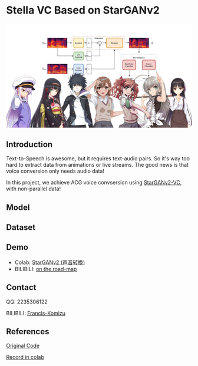 # Stella VC Based on StarGANv2

![stargan](Assets/cover.png)

## Introduction

Text-to-Speech is awesome, but it requires text-audio pairs. So it's way too hard to extract data from animations or live streams. The good news is that voice conversion only needs audio data! 

In this project, we achieve ACG voice convsersion using [StarGANv2-VC](https://arxiv.org/abs/2107.10394), with non-parallel data!


## Model



## Dataset



## Demo
- Colab: [StarGANv2 (声音转换)](https://colab.research.google.com/drive/1Xpn9yKBuJD59llXNJOrdUpFuiQNkwDqo?usp=sharing)
- BILIBILI: [on the road-map]()

## Contact

QQ: 2235306122

BILIBILI: [Francis-Komizu](https://space.bilibili.com/636704927)

## References

[Original Code](https://github.com/yl4579/StarGANv2-VC)

[Record in colab](https://github.com/BogiHsu/Voice-Conversion)


  

